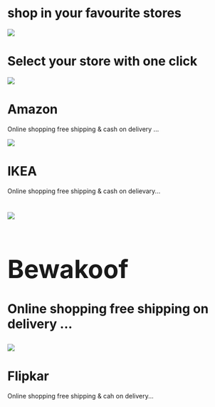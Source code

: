 <!DOCTYPE html>
<html>

<head>
    <link rel="stylesheet" href="https://stackpath.bootstrapcdn.com/bootstrap/4.5.2/css/bootstrap.min.css" integrity="sha384-JcKb8q3iqJ61gNV9KGb8thSsNjpSL0n8PARn9HuZOnIxN0hoP+VmmDGMN5t9UJ0Z" crossorigin="anonymous" />
    <script src="https://code.jquery.com/jquery-3.5.1.slim.min.js" integrity="sha384-DfXdz2htPH0lsSSs5nCTpuj/zy4C+OGpamoFVy38MVBnE+IbbVYUew+OrCXaRkfj" crossorigin="anonymous"></script>
    <script src="https://cdn.jsdelivr.net/npm/popper.js@1.16.1/dist/umd/popper.min.js" integrity="sha384-9/reFTGAW83EW2RDu2S0VKaIzap3H66lZH81PoYlFhbGU+6BZp6G7niu735Sk7lN" crossorigin="anonymous"></script>
    <script src="https://stackpath.bootstrapcdn.com/bootstrap/4.5.2/js/bootstrap.min.js" integrity="sha384-B4gt1jrGC7Jh4AgTPSdUtOBvfO8shuf57BaghqFfPlYxofvL8/KUEfYiJOMMV+rV" crossorigin="anonymous"></script>
</head>

<body>
    <div class="bg-container">
        <div class="d-flex flex-roe justify-content-start">
            <h1 class="main-heading">shop in your favourite stores</h1>
            <img src="https://assets.ccbp.in/frontend/static-website/stores-img.png" class="image" />
        </div>
        <div class="button-card">
            <h1 class="card-heading">Select your store with one click</h1>
            <div class="d-flex flex-row justify-content-start">
                <img src="https://assets.ccbp.in/frontend/static-website/amazon-logo-img.png" class="image-1" />
            </div>
            <h1 class="card-heading">Amazon</h1>
            <p class="card-para">Online shopping free shipping & cash on delivery ...</p>
        </div>
    </div>
    <div class="d-flex flex-row justify-content-start">
        <img src="https://assets.ccbp.in/frontend/static-website/ikea-logo-img.png" class="image-1" />
        <div>
            <h1 class="card-heading">IKEA</h1>
            <p class="card-para">Online shopping free shipping & cash on delievary...</p>
        </div>
    </div>
    <h1 class="d-flex flex-row justify-content-start">
        <img src="https://assets.ccbp.in/frontend/static-website/bewakoof-logo-img.png" class="image-1" />
        <div>
            <h1 class="card-heading">Bewakoof</h1>
            <p class="card-para">Online shopping free shipping on delivery ...</p>
        </div>
        </div>
        <div class="d-flex flex-row justify-content-start">
            <img src="https://assets.ccbp.in/frontend/static-website/flipkart-logo-img.png" class="image-1" />
        </div>
        <h1 class="card-heading">Flipkar</h1>
        <p class="card-para">Online shopping free shipping & cah on delivery...</p>
        </div>
        </div>
        </div>
        </div>
</body>

</html>
</body>

</html>


